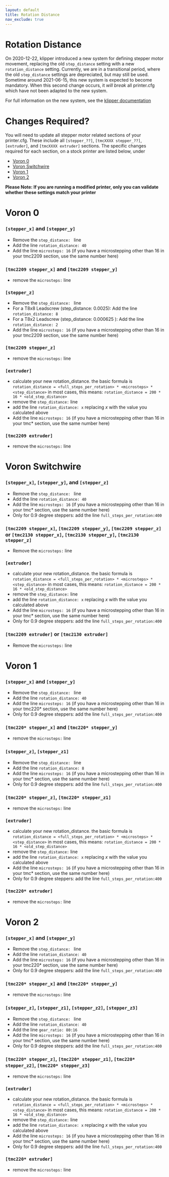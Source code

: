 ```yaml
---
layout: default
title: Rotation Distance
nav_exclude: true
---
```


# Rotation Distance

On 2020-12-22, klipper introduced a new system for defining stepper motor movement, replacing the old `step_distance` setting with a new `rotation_distance` setting.
Currently, we are in a transitional period, where the old `step_distance` settings are depreciated, but may still be used.  Sometime around 2021-06-15, this new system is expected to become mandatory.  When this second change occurs, it _will break_ all printer.cfg which have not been adapted to the new system.

For full information on the new system, see the [klipper documentation](https://github.com/KevinOConnor/klipper/blob/master/docs/Rotation_Distance.md)

# Changes Required?

You will need to update all stepper motor related sections of your printer.cfg. These include all `[stepper_??]`, `[tmcXXXX stepper_??]`, `[extruder]`, and `[tmcXXXX extruder]` sections.  The specific changes required for each section, on a stock printer are listed below, under

- [Voron 0](#Voron-0)
- [Voron Switchwire](#Voron-Switchwire)
- [Voron 1](#Voron-1)
- [Voron 2](#Voron-2)

**Please Note: If you are running a modified printer, only you can validate whether these settings match your printer**

# Voron 0

### `[stepper_x]` and `[stepper_y]`

- Remove the `step_distance: ` line
- Add the line `rotation_distance: 40`
- Add the line `microsteps: 16`   (if you have a microstepping other than 16 in your tmc2209 section, use the same number here)

### `[tmc2209 stepper_x]` and `[tmc2209 stepper_y]`

- remove the `microsteps:` line

### `[stepper_z]`

- Remove the `step_distance: ` line
- For a T8x8 Leadscrew (step_distance: 0.0025): Add the line `rotation_distance: 8`
- For a T8x2 Leadscrew (step_distance: 0.000625 ): Add the line `rotation_distance: 2`
- Add the line `microsteps: 16`   (if you have a microstepping other than 16 in your tmc2209 section, use the same number here)

### `[tmc2209 stepper_z]`

- remove the `microsteps:` line

### `[extruder]`

- calculate your new rotation_distance.  the basic formula is `rotation_distance = <full_steps_per_rotation> * <microsteps> * <step_distance>` in most cases, this means:  `rotation_distance = 200 * 16 * <old_step_distance>`
- remove the `step_distance:` line
- add the line `rotation_distance: x` replacing _x_ with the value you calculated above
- Add the line `microsteps: 16`   (if you have a microstepping other than 16 in your tmc\* section, use the same number here)

### `[tmc2209 extruder]`

- remove the `microsteps:` line

# Voron Switchwire

### `[stepper_x]`, `[stepper_y]`, and `[stepper_z]`

- Remove the `step_distance: ` line
- Add the line `rotation_distance: 40`
- Add the line `microsteps: 16`   (if you have a microstepping other than 16 in your tmc\* section, use the same number here)
- Only for 0.9 degree steppers: add the line `full_steps_per_rotation:400`

### `[tmc2209 stepper_x]`, `[tmc2209 stepper_y]`, `[tmc2209 stepper_z]` or `[tmc2130 stepper_x]`, `[tmc2130 stepper_y]`, `[tmc2130 stepper_z]`

- Remove the `microsteps:` line

### `[extruder]`

- calculate your new rotation_distance.  the basic formula is `rotation_distance = <full_steps_per_rotation> * <microsteps> * <step_distance>` in most cases, this means:  `rotation_distance = 200 * 16 * <old_step_distance>`
- remove the `step_distance:` line
- add the line `rotation_distance: x` replacing _x_ with the value you calculated above
- Add the line `microsteps: 16`   (if you have a microstepping other than 16 in your tmc\* section, use the same number here)
- Only for 0.9 degree steppers: add the line `full_steps_per_rotation:400`

### `[tmc2209 extruder]` or `[tmc2130 extruder]`

- Remove the `microsteps:` line

# Voron 1

### `[stepper_x]` and `[stepper_y]`

- Remove the `step_distance: ` line
- Add the line `rotation_distance: 40`
- Add the line `microsteps: 16`   (if you have a microstepping other than 16 in your tmc220\* section, use the same number here)
- Only for 0.9 degree steppers: add the line `full_steps_per_rotation:400`

### `[tmc220* stepper_x]` and `[tmc220* stepper_y]`

- remove the `microsteps:` line

### `[stepper_z]`, `[stepper_z1]`

- Remove the `step_distance: ` line
- Add the line `rotation_distance: 8`
- Add the line `microsteps: 16`   (if you have a microstepping other than 16 in your tmc\* section, use the same number here)
- Only for 0.9 degree steppers: add the line `full_steps_per_rotation:400`

### `[tmc220* stepper_z]`, `[tmc220* stepper_z1]`

- remove the `microsteps:` line

### `[extruder]`

- calculate your new rotation_distance.  the basic formula is `rotation_distance = <full_steps_per_rotation> * <microsteps> * <step_distance>` in most cases, this means:  `rotation_distance = 200 * 16 * <old_step_distance>`
- remove the `step_distance:` line
- add the line `rotation_distance: x` replacing _x_ with the value you calculated above
- Add the line `microsteps: 16`   (if you have a microstepping other than 16 in your tmc\* section, use the same number here)
- Only for 0.9 degree steppers: add the line `full_steps_per_rotation:400`

### `[tmc220* extruder]`

- remove the `microsteps:` line

# Voron 2

### `[stepper_x]` and `[stepper_y]`

- Remove the `step_distance: ` line
- Add the line `rotation_distance: 40`
- Add the line `microsteps: 16`   (if you have a microstepping other than 16 in your tmc220\* section, use the same number here)
- Only for 0.9 degree steppers: add the line `full_steps_per_rotation:400`

### `[tmc220* stepper_x]` and `[tmc220* stepper_y]`

- remove the `microsteps:` line

### `[stepper_z]`, `[stepper_z1]`, `[stepper_z2]`, `[stepper_z3]`

- Remove the `step_distance: ` line
- Add the line `rotation_distance: 40`
- Add the line `gear_ratio: 80:16`
- Add the line `microsteps: 16`   (if you have a microstepping other than 16 in your tmc\* section, use the same number here)
- Only for 0.9 degree steppers: add the line `full_steps_per_rotation:400`

### `[tmc220* stepper_z]`, `[tmc220* stepper_z1]`, `[tmc220* stepper_z2]`, `[tmc220* stepper_z3]`

- remove the `microsteps:` line

### `[extruder]`

- calculate your new rotation_distance.  the basic formula is `rotation_distance = <full_steps_per_rotation> * <microsteps> * <step_distance>` in most cases, this means:  `rotation_distance = 200 * 16 * <old_step_distance>`
- remove the `step_distance:` line
- add the line `rotation_distance: x` replacing _x_ with the value you calculated above
- Add the line `microsteps: 16`   (if you have a microstepping other than 16 in your tmc\* section, use the same number here)
- Only for 0.9 degree steppers: add the line `full_steps_per_rotation:400`

### `[tmc220* extruder]`

- remove the `microsteps:` line
